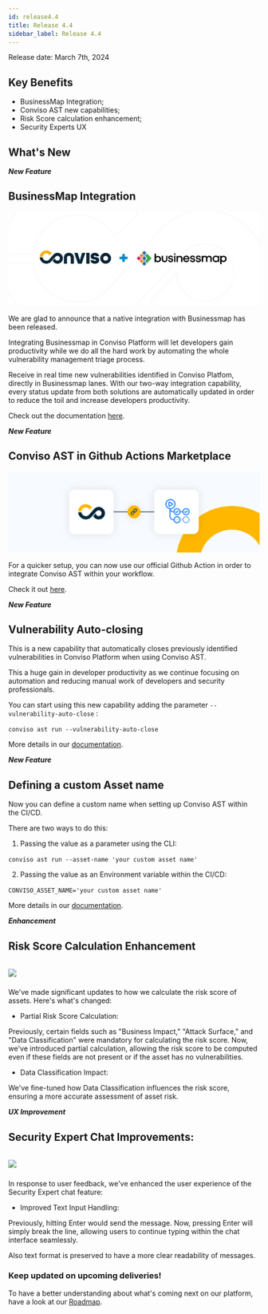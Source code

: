 ```yaml
---
id: release4.4
title: Release 4.4
sidebar_label: Release 4.4
---
```


Release date: March 7th, 2024

## Key Benefits



*   BusinessMap Integration;
*   Conviso AST new capabilities;
*   Risk Score calculation enhancement;
*   Security Experts UX 



## What's New



**_New Feature_**

## BusinessMap Integration



<div style={{textAlign:'center'}}>

![img](../../static/img/conviso+businessMap-release-4.4.png)

</div>



We are glad to announce that a native integration with Businessmap has been released.

Integrating Businessmap in Conviso Platform will let developers gain productivity while we do all the hard work by automating the whole vulnerability management triage process.

Receive in real time new vulnerabilities identified in Conviso Platfom, directly in Businessmap lanes. With our two-way integration capability, every status update from both solutions are automatically updated in order to reduce the toil and increase developers productivity.

Check out the documentation [here](https://docs.convisoappsec.com/integrations/businessmap).



**_New Feature_**

## Conviso AST in Github Actions Marketplace

<div style={{textAlign:'center'}}>

![img](../../static/img/convisoAST-github-actions-marketplace-release-4.4.png)

</div>

For a quicker setup, you can now use our official Github Action in order to integrate Conviso AST within your workflow.

Check it out [here](https://github.com/marketplace/actions/conviso-ast).



**_New Feature_**

## Vulnerability Auto-closing



This is a new capability that automatically closes previously identified vulnerabilities in Conviso Platform when using Conviso AST.

This a huge gain in developer productivity as we continue focusing on automation and reducing manual work of developers and security professionals.

You can start using this new capability adding the parameter `--vulnerability-auto-close` :



`conviso ast run --vulnerability-auto-close`



More details in our [documentation](https://docs.convisoappsec.com/cli/ast#auto-closing-vulnerabilities).



**_New Feature_**

## Defining a custom Asset name



Now you can define a custom name when setting up Conviso AST within the CI/CD.

There are two ways to do this:

1. Passing the value as a parameter using the CLI:

`conviso ast run --asset-name 'your custom asset name'`

2. Passing the value as an Environment variable within the CI/CD:

`CONVISO_ASSET_NAME='your custom asset name'`



More details in our [documentation](https://docs.convisoappsec.com/cli/ast#naming-an-asset).





**_Enhancement_**

## Risk Score Calculation Enhancement

## ![](https://t3016679.p.clickup-attachments.com/t3016679/fb5c0895-d011-41c2-a410-b456242cf3b1/partial-risk-score-release-4.4.png)

We've made significant updates to how we calculate the risk score of assets. Here's what's changed:



*   Partial Risk Score Calculation:

Previously, certain fields such as "Business Impact," "Attack Surface," and "Data Classification" were mandatory for calculating the risk score. Now, we've introduced partial calculation, allowing the risk score to be computed even if these fields are not present or if the asset has no vulnerabilities.

*   Data Classification Impact:

We've fine-tuned how Data Classification influences the risk score, ensuring a more accurate assessment of asset risk.



**_UX Improvement_**

## Security Expert Chat Improvements:

## ![](https://t3016679.p.clickup-attachments.com/t3016679/5994f2fe-9a73-4679-a4ba-74111784c4e0/security-expert-enter-key-release-4.4.gif)

In response to user feedback, we've enhanced the user experience of the Security Expert chat feature:



*   Improved Text Input Handling:

Previously, hitting Enter would send the message. Now, pressing Enter will simply break the line, allowing users to continue typing within the chat interface seamlessly.

Also text format is preserved to have a more clear readability of messages.



### Keep updated on upcoming deliveries!

To have a better understanding about what's coming next on our platform, have a look at our [Roadmap](https://sharing.clickup.com/3016679/b/h/2w1z7-101803/0f4cd1b4e98d956).